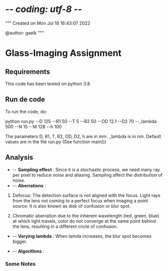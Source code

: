 # -*- coding: utf-8 -*-
"""
Created on Mon Jul 18 16:43:07 2022

@author: gaelk
"""

# Glass-Imaging Assignment

## Requirements
This code has been tested on python 3.8

## Run de code 
To run the code, do:

python run.py --D 125  --R1 50  --T 5 --R2 50 --OD 12.1   --D2 70  --_lambda 500 --N 15 --M 128 --h 100

The parameters D, R1, T, R2, OD, D2, h are in mm. _lambda is in nm. Default values are in the file run.py (See function main())

## Analysis

- -- **Sampling effect** : Since it is a stochastic process, we need many ray per pixel to reduce noise and aliasing. Sampling affect the distribution of noise. 
- -- **Aberrations** : 
1. Defocus: The detection surface is not aligned with the focus. Light rays from the lens not coming to a perfect focus when imaging a point source. It is also known as disk of confusion or blur spot.

2. Chromatic aberration due to the inherent wavelength (red, green, blue) at which light travels, color do not converge at the same 
point behind the lens, resulting in a different circle of confusion.

- -- **Varying lambda** : When lamda increases, the blur spot becomes bigger.

- -- **Algorithms** :







### Some Notes
